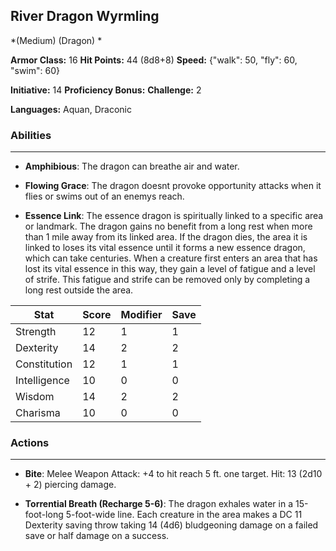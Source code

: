 ## River Dragon Wyrmling
*(Medium) (Dragon) *

**Armor Class:** 16
**Hit Points:** 44 (8d8+8)
**Speed:** {"walk": 50, "fly": 60, "swim": 60}

**Initiative:** 14
**Proficiency Bonus:**
**Challenge:** 2

**Languages:** Aquan, Draconic

### Abilities
 --- 
- **Amphibious**: The dragon can breathe air and water.

- **Flowing Grace**: The dragon doesnt provoke opportunity attacks when it flies or swims out of an enemys reach.

- **Essence Link**: The essence dragon is spiritually linked to a specific area or landmark. The dragon gains no benefit from a long rest when more than 1 mile away from its linked area. If the dragon dies, the area it is linked to loses its vital essence until it forms a new essence dragon, which can take centuries. When a creature first enters an area that has lost its vital essence in this way, they gain a level of fatigue and a level of strife. This fatigue and strife can be removed only by completing a long rest outside the area.



| Stat | Score | Modifier | Save |
| ---- | ---- | ---- | ---- |
| Strength | 12 | 1 | 1 |
| Dexterity | 14 | 2 | 2 |
| Constitution | 12 | 1 | 1 |
| Intelligence | 10 | 0 | 0 |
| Wisdom | 14 | 2 | 2 |
| Charisma | 10 | 0 | 0 |

### Actions
 --- 
- **Bite**: Melee Weapon Attack: +4 to hit  reach 5 ft.  one target. Hit: 13 (2d10 + 2) piercing damage.

- **Torrential Breath (Recharge 5-6)**: The dragon exhales water in a 15-foot-long  5-foot-wide line. Each creature in the area makes a DC 11 Dexterity saving throw  taking 14 (4d6) bludgeoning damage on a failed save or half damage on a success.

